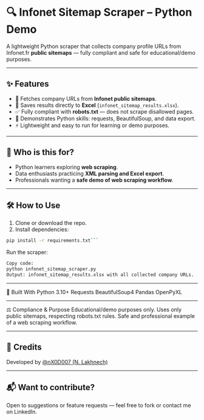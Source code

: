 # 🔍 Infonet Sitemap Scraper – Python Demo

A lightweight Python scraper that collects company profile URLs from Infonet.fr **public sitemaps** — fully compliant and safe for educational/demo purposes.

---

## ✨ Features

- 📄 Fetches company URLs from **Infonet public sitemaps**.  
- 💾 Saves results directly to **Excel** (`infonet_sitemap_results.xlsx`).  
- ✅ Fully compliant with **robots.txt** — does not scrape disallowed pages.  
- 🐍 Demonstrates Python skills: requests, BeautifulSoup, and data export.  
- ⚡ Lightweight and easy to run for learning or demo purposes.

---

## 🎯 Who is this for?

- Python learners exploring **web scraping**.  
- Data enthusiasts practicing **XML parsing and Excel export**.  
- Professionals wanting a **safe demo of web scraping workflow**.

---

## 🛠 How to Use

1. Clone or download the repo.  
2. Install dependencies:

```bash
pip install -r requirements.txt```
```
Run the scraper:
```bash
Copy code:
python infonet_sitemap_scraper.py
Output: infonet_sitemap_results.xlsx with all collected company URLs.
```
---

🧪 Built With
Python 3.10+
Requests
BeautifulSoup4
Pandas
OpenPyXL

---

⚖️ Compliance & Purpose
Educational/demo purposes only.
Uses only public sitemaps, respecting robots.txt rules.
Safe and professional example of a web scraping workflow.

---

## 🤝 Credits

Developed by [@nX0D007 (N. Lakhnech)](https://www.linkedin.com/in/n-lakhnech)

---

## 📬 Want to contribute?

Open to suggestions or feature requests — feel free to fork or contact me on LinkedIn.
